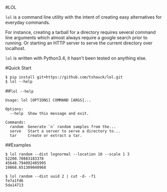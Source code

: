 #LOL

`lol` is a command line utility with the intent of creating easy alternatives
for everyday commands.

For instance, creating a tarball for a directory requires several command line
arguments which almost always require a google search prior to running.  Or
starting an HTTP server to serve the current directory over localhost.

`lol` is written with Python3.4, it hasn't been tested on anything else.


#Quick Start

```
$ pip install git+https://github.com/tshauck/lol.git
$ lol --help
```

##`lol --help`

    Usage: lol [OPTIONS] COMMAND [ARGS]...

    Options:
      --help  Show this message and exit.

    Commands:
      random  Generate `n` random samples from the...
      serve   Start a server to serve a directory to...
      tar     Create or extract a tar.

##Examples

    $ lol random --dist lognormal --location 10 --scale 1 3
    52200.70883183378
    45648.794092405995
    19868.651309040968

    $ lol random --dist uuid 2 | cut -d- -f1
    fe7a1fd6
    5da14713
